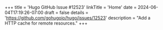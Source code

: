 +++
title = 'Hugo GitHub Issue #12523'
linkTitle = 'Home'
date = 2024-06-04T17:19:26-07:00
draft = false
details = 'https://github.com/gohugoio/hugo/issues/12523'
description = "Add a HTTP cache for remote resources."
+++
